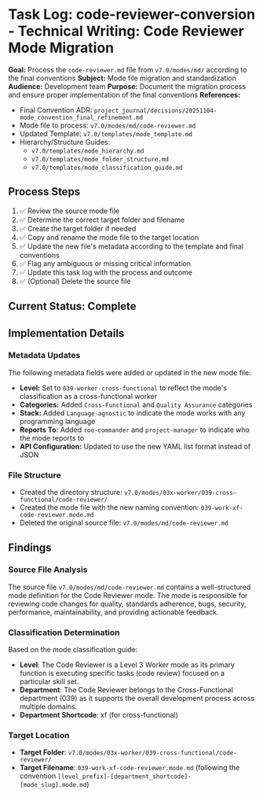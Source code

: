 # Task Log: code-reviewer-conversion - Technical Writing: Code Reviewer Mode Migration

**Goal:** Process the `code-reviewer.md` file from `v7.0/modes/md/` according to the final conventions
**Subject:** Mode file migration and standardization
**Audience:** Development team
**Purpose:** Document the migration process and ensure proper implementation of the final conventions
**References:** 
- Final Convention ADR: `project_journal/decisions/20251104-mode_convention_final_refinement.md`
- Mode file to process: `v7.0/modes/md/code-reviewer.md`
- Updated Template: `v7.0/templates/mode_template.md`
- Hierarchy/Structure Guides: 
  - `v7.0/templates/mode_hierarchy.md`
  - `v7.0/templates/mode_folder_structure.md`
  - `v7.0/templates/mode_classification_guide.md`

## Process Steps

1. ✅ Review the source mode file
2. ✅ Determine the correct target folder and filename
3. ✅ Create the target folder if needed
4. ✅ Copy and rename the mode file to the target location
5. ✅ Update the new file's metadata according to the template and final conventions
6. ✅ Flag any ambiguous or missing critical information
7. ✅ Update this task log with the process and outcome
8. ✅ (Optional) Delete the source file

## Current Status: Complete

## Implementation Details

### Metadata Updates
The following metadata fields were added or updated in the new mode file:
- **Level:** Set to `039-worker-cross-functional` to reflect the mode's classification as a cross-functional worker
- **Categories:** Added `Cross-Functional` and `Quality Assurance` categories
- **Stack:** Added `Language-agnostic` to indicate the mode works with any programming language
- **Reports To:** Added `roo-commander` and `project-manager` to indicate who the mode reports to
- **API Configuration:** Updated to use the new YAML list format instead of JSON

### File Structure
- Created the directory structure: `v7.0/modes/03x-worker/039-cross-functional/code-reviewer/`
- Created the mode file with the new naming convention: `039-work-xf-code-reviewer.mode.md`
- Deleted the original source file: `v7.0/modes/md/code-reviewer.md`

## Findings

### Source File Analysis
The source file `v7.0/modes/md/code-reviewer.md` contains a well-structured mode definition for the Code Reviewer mode. The mode is responsible for reviewing code changes for quality, standards adherence, bugs, security, performance, maintainability, and providing actionable feedback.

### Classification Determination
Based on the mode classification guide:
- **Level**: The Code Reviewer is a Level 3 Worker mode as its primary function is executing specific tasks (code review) focused on a particular skill set.
- **Department**: The Code Reviewer belongs to the Cross-Functional department (039) as it supports the overall development process across multiple domains.
- **Department Shortcode**: xf (for cross-functional)

### Target Location
- **Target Folder**: `v7.0/modes/03x-worker/039-cross-functional/code-reviewer/`
- **Target Filename**: `039-work-xf-code-reviewer.mode.md` (following the convention `[level_prefix]-[department_shortcode]-[mode_slug].mode.md`)